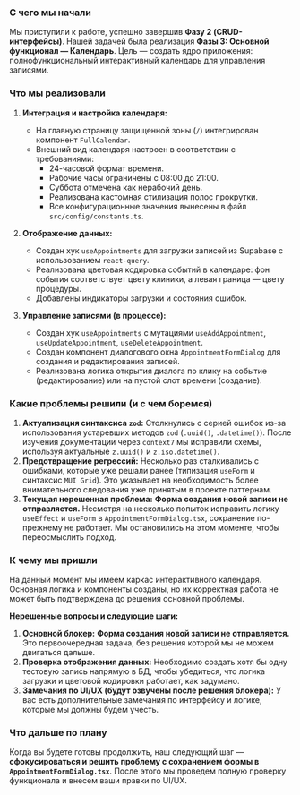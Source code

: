 ### С чего мы начали

Мы приступили к работе, успешно завершив __Фазу 2 (CRUD-интерфейсы)__. Нашей задачей была реализация __Фазы 3: Основной функционал — Календарь__. Цель — создать ядро приложения: полнофункциональный интерактивный календарь для управления записями.

### Что мы реализовали

1.  __Интеграция и настройка календаря:__
    *   На главную страницу защищенной зоны (`/`) интегрирован компонент `FullCalendar`.
    *   Внешний вид календаря настроен в соответствии с требованиями:
        *   24-часовой формат времени.
        *   Рабочие часы ограничены с 08:00 до 21:00.
        *   Суббота отмечена как нерабочий день.
        *   Реализована кастомная стилизация полос прокрутки.
        *   Все конфигурационные значения вынесены в файл `src/config/constants.ts`.

2.  __Отображение данных:__
    *   Создан хук `useAppointments` для загрузки записей из Supabase с использованием `react-query`.
    *   Реализована цветовая кодировка событий в календаре: фон события соответствует цвету клиники, а левая граница — цвету процедуры.
    *   Добавлены индикаторы загрузки и состояния ошибок.

3.  __Управление записями (в процессе):__
    *   Создан хук `useAppointments` с мутациями `useAddAppointment`, `useUpdateAppointment`, `useDeleteAppointment`.
    *   Создан компонент диалогового окна `AppointmentFormDialog` для создания и редактирования записей.
    *   Реализована логика открытия диалога по клику на событие (редактирование) или на пустой слот времени (создание).

### Какие проблемы решили (и с чем боремся)

1.  __Актуализация синтаксиса `zod`:__ Столкнулись с серией ошибок из-за использования устаревших методов `zod` (`.uuid()`, `.datetime()`). После изучения документации через `context7` мы исправили схемы, используя актуальные `z.uuid()` и `z.iso.datetime()`.
2.  __Предотвращение регрессий:__ Несколько раз сталкивались с ошибками, которые уже решали ранее (типизация `useForm` и синтаксис `MUI Grid`). Это указывает на необходимость более внимательного следования уже принятым в проекте паттернам.
3.  __Текущая нерешенная проблема:__ **Форма создания новой записи не отправляется.** Несмотря на несколько попыток исправить логику `useEffect` и `useForm` в `AppointmentFormDialog.tsx`, сохранение по-прежнему не работает. Мы остановились на этом моменте, чтобы переосмыслить подход.

### К чему мы пришли

На данный момент мы имеем каркас интерактивного календаря. Основная логика и компоненты созданы, но их корректная работа не может быть подтверждена до решения основной проблемы.

**Нерешенные вопросы и следующие шаги:**

1.  __Основной блокер:__ **Форма создания новой записи не отправляется.** Это первоочередная задача, без решения которой мы не можем двигаться дальше.
2.  __Проверка отображения данных:__ Необходимо создать хотя бы одну тестовую запись напрямую в БД, чтобы убедиться, что логика загрузки и цветовой кодировки работает, как задумано.
3.  __Замечания по UI/UX (будут озвучены после решения блокера):__ У вас есть дополнительные замечания по интерфейсу и логике, которые мы должны будем учесть.

### Что дальше по плану

Когда вы будете готовы продолжить, наш следующий шаг — **сфокусироваться и решить проблему с сохранением формы в `AppointmentFormDialog.tsx`**. После этого мы проведем полную проверку функционала и внесем ваши правки по UI/UX.
